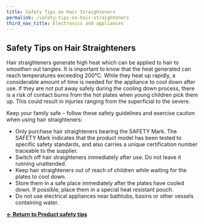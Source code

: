 ```yaml
---
title: Safety Tips on Hair Straighteners
permalink: /safety-tips-on-hair-straighteners
third_nav_title: Electronics and appliances
---
```

## Safety Tips on Hair Straighteners
Hair straighteners generate high heat which can be applied to hair to smoothen out tangles. It is important to know that the heat generated can reach temperatures exceeding 200°C. While they heat up rapidly, a considerable amount of time is needed for the appliance to cool down after use. If they are not put away safely during the cooling down process, there is a risk of contact burns from the hot plates when young children pick them up. This could result in injuries ranging from the superficial to the severe.

Keep your family safe – follow these safety guidelines and exercise caution when using hair straighteners:
* Only purchase hair straighteners bearing the SAFETY Mark. The SAFETY Mark indicates that the product model has been tested to specific safety standards, and also carries a unique certification number traceable to the supplier.
* Switch off hair straighteners immediately after use. Do not leave it running unattended.
* Keep hair straighteners out of reach of children while waiting for the plates to cool down.
* Store them in a safe place immediately after the plates have cooled down. If possible, place them in a special heat resistant pouch.
* Do not use electrical appliances near bathtubs, basins or other vessels containing water.

**[&leftarrow; Return to Product safety tips](/consumers/product-safety-tips/electronics-and-appliances)**
